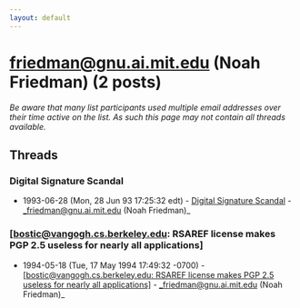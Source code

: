 ```yaml
---
layout: default
---
```


# friedman@gnu.ai.mit.edu (Noah Friedman) (2 posts)

_Be aware that many list participants used multiple email addresses over their time active on the list. As such this page may not contain all threads available._

## Threads

### Digital Signature Scandal
+ 1993-06-28 (Mon, 28 Jun 93 17:25:32 edt) - [Digital Signature Scandal](/archive/1993/06/ae52b6ea2e4cd4fd6b766ce29cdd2850610ed485d0155f9c2864e1cb76b8c63a) - _friedman@gnu.ai.mit.edu (Noah Friedman)_

### [bostic@vangogh.cs.berkeley.edu: RSAREF license makes PGP 2.5 useless for nearly all applications]
+ 1994-05-18 (Tue, 17 May 1994 17:49:32 -0700) - [[bostic@vangogh.cs.berkeley.edu: RSAREF license makes PGP 2.5 useless for nearly all applications]](/archive/1994/05/173106197822e4acd8504d0f1f7391c69c7052b2b5411a5f113a2f0fa594ad38) - _friedman@gnu.ai.mit.edu (Noah Friedman)_

